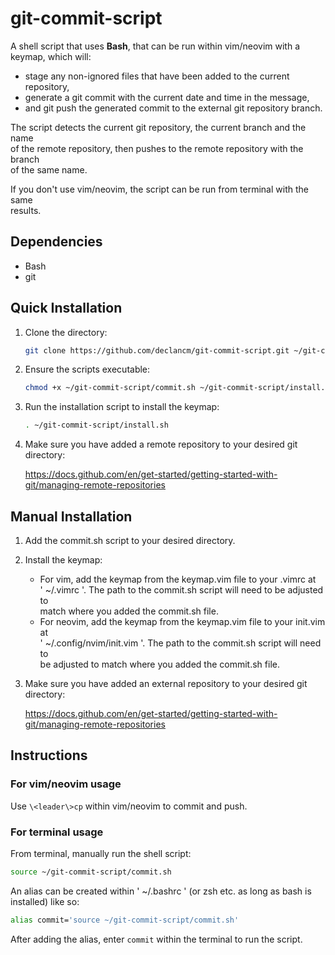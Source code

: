 # git-commit-script

A shell script that uses **Bash**, that can be run within vim/neovim with a\
keymap, which will:

- stage any non-ignored files that have been added to the current repository,
- generate a git commit with the current date and time in the message,
- and git push the generated commit to the external git repository branch.

The script detects the current git repository, the current branch and the name\
of the remote repository, then pushes to the remote repository with the branch\
of the same name.

If you don't use vim/neovim, the script can be run from terminal with the same\
results.

## Dependencies

- Bash
- git

## Quick Installation

1. Clone the directory:

    ```Bash
    git clone https://github.com/declancm/git-commit-script.git ~/git-commit-script
    ```

2. Ensure the scripts executable:

    ```Bash
    chmod +x ~/git-commit-script/commit.sh ~/git-commit-script/install.sh
    ```

3. Run the installation script to install the keymap:

    ```Bash
    . ~/git-commit-script/install.sh
    ```

4. Make sure you have added a remote repository to your desired git directory:

    <https://docs.github.com/en/get-started/getting-started-with-git/managing-remote-repositories>

## Manual Installation

1. Add the commit.sh script to your desired directory.
2. Install the keymap:
    - For vim, add the keymap from the keymap.vim file to your .vimrc at\
      ' ~/.vimrc '. The path to the commit.sh script will need to be adjusted to\
      match where you added the commit.sh file.
    - For neovim, add the keymap from the keymap.vim file to your init.vim at\
      ' ~/.config/nvim/init.vim '. The path to the commit.sh script will need to\
      be adjusted to match where you added the commit.sh file.
3. Make sure you have added an external repository to your desired git directory:

    <https://docs.github.com/en/get-started/getting-started-with-git/managing-remote-repositories>

## Instructions

### For vim/neovim usage

Use `\<leader\>cp` within vim/neovim to commit and push.

### For terminal usage

From terminal, manually run the shell script:

```Bash
source ~/git-commit-script/commit.sh
```

An alias can be created within ' ~/.bashrc ' (or zsh etc. as long as bash is\
installed) like so:

```Bash
alias commit='source ~/git-commit-script/commit.sh'
```

After adding the alias, enter `commit` within the terminal to run the script.
